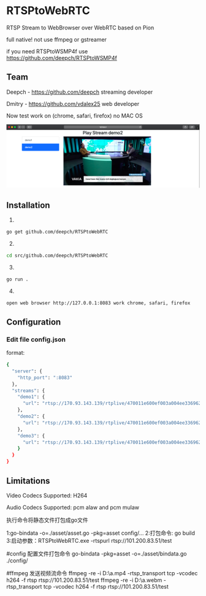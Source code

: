 # RTSPtoWebRTC

RTSP Stream to WebBrowser over WebRTC based on Pion

full native! not use ffmpeg or gstreamer

if you need RTSPtoWSMP4f use https://github.com/deepch/RTSPtoWSMP4f

## Team

Deepch - https://github.com/deepch streaming developer

Dmitry - https://github.com/vdalex25 web developer

Now test work on (chrome, safari, firefox) no MAC OS

![RTSPtoWebRTC image](doc/demo4.png)

## Installation
1.
```bash
go get github.com/deepch/RTSPtoWebRTC
```
2.
```bash
cd src/github.com/deepch/RTSPtoWebRTC
```
3.
```bash
go run .
```
4.
```bash
open web browser http://127.0.0.1:8083 work chrome, safari, firefox
```

## Configuration

### Edit file config.json

format:

```bash
{
  "server": {
    "http_port": ":8083"
  },
  "streams": {
    "demo1": {
      "url": "rtsp://170.93.143.139/rtplive/470011e600ef003a004ee33696235daa"
    },
    "demo2": {
      "url": "rtsp://170.93.143.139/rtplive/470011e600ef003a004ee33696235daa"
    },
    "demo3": {
      "url": "rtsp://170.93.143.139/rtplive/470011e600ef003a004ee33696235daa"
    }
  }
}
```

## Limitations

Video Codecs Supported: H264

Audio Codecs Supported: pcm alaw and pcm mulaw 





执行命令将静态文件打包成go文件

1:go-bindata -o=./asset/asset.go -pkg=asset config/...
2:打包命令: go build
3:启动参数：RTSPtoWebRTC.exe -rtspurl rtsp://101.200.83.51/test

#config 配置文件打包命令
go-bindata -pkg=asset -o=./asset/bindata.go ./config/

#ffmpeg 发送视频流命令
ffmpeg -re -i D:\a.mp4 -rtsp_transport tcp -vcodec h264 -f rtsp rtsp://101.200.83.51/test
ffmpeg -re -i D:\a.webm -rtsp_transport tcp -vcodec h264 -f rtsp rtsp://101.200.83.51/test
